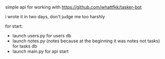 simple api for working with https://github.com/whattfkk/tasker-bot

i wrote it in two days, don't judge me too harshly

for start:
- launch users.py for users db
- launch notes.py (notes because at the beginning it was notes not tasks) for tasks db
- launch main.py for api start
